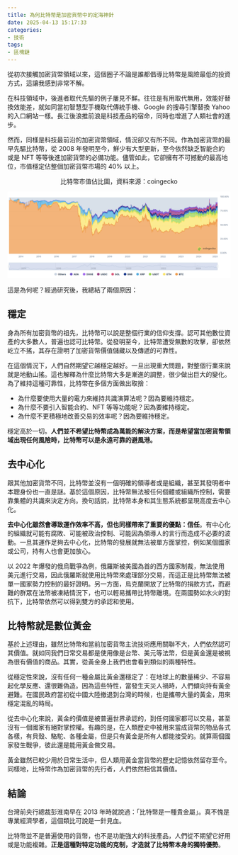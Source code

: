 ```yaml
---
title: 為何比特幣是加密貨幣中的定海神針
date: 2025-04-13 15:17:33
categories:
- 技術
tags:
- 區塊鏈
---
```


從初次接觸加密貨幣領域以來，這個圈子不論是誰都倡導比特幣是風險最低的投資方式，這讓我感到非常不解。

在科技領域中，後進者取代先驅的例子屢見不鮮。往往是有用取代無用，效能好替換效能差，就如同當初智慧型手機取代傳統手機、Google 的搜尋引擎替換 Yahoo 的入口網站一樣。長江後浪推前浪是科技產品的宿命，同時也增進了人類社會的進步。

然而，同樣是科技最前沿的加密貨幣領域，情況卻又有所不同。作為加密貨幣的最早先驅比特幣，從 2008 年發明至今，鮮少有大型更新，至今依然缺乏智能合約或是 NFT 等等後進加密貨幣的必備功能。儘管如此，它卻擁有不可撼動的最高地位，市值穩定佔整個加密貨幣市場的 40% 以上。

<center>比特幣市值佔比圖，資料來源：coingecko</center>

![比特幣市值佔比圖](images/比特幣市值佔比圖.png)

這是為何呢？經過研究後，我總結了兩個原因：

## 穩定

身為所有加密貨幣的祖先，比特幣可以說是整個行業的信仰支撐。認可其他數位資產的大多數人，普遍也認可比特幣。從發明至今，比特幣遭受無數的攻擊，卻依然屹立不搖，其存在證明了加密貨幣價值儲藏以及傳遞的可靠性。

在這個情況下，人們自然期望它越穩定越好。一旦出現重大問題，對整個行業來說就是地動山搖。這也解釋為什麼比特幣大多是漸進的調整，很少做出巨大的變化。為了維持這種可靠性，比特幣在多個方面做出取捨：

* 為什麼要使用大量的電力來維持共識演算法呢？因為要維持穩定。
* 為什麼不要引入智能合約、NFT 等等功能呢？因為要維持穩定。
* 為什麼不更積極地改善交易的效率呢？因為要維持穩定。

穩定高於一切。**人們並不希望比特幣成為萬能的解決方案，而是希望當加密貨幣領域出現任何風險時，比特幣可以是永遠可靠的避風港。**

## 去中心化

跟其他加密貨幣不同，比特幣並沒有一個明確的領導者或是組織，甚至其發明者中本聰身份也一直是謎。基於這個原因，比特幣無法被任何個體或組織所控制，需要靠集體的共識來決定方向。換句話說，比特幣本身和其生態系統都呈現高度去中心化。

**去中心化雖然會導致運作效率不高，但也同樣帶來了重要的優點：信任**。有中心化的組織就可能有腐敗、可能被政治控制、可能因為領導人的言行而造成不必要的波動。一旦其運作足夠去中心化，比特幣的發展就無法被單方面掌控，例如某個國家或公司，持有人也會更加放心。

以 2022 年爆發的俄烏戰爭為例，俄羅斯被美國為首的西方國家制裁，無法使用美元進行交易，因此俄羅斯就使用比特幣來處理部分交易，而這正是比特幣無法被單一國家勢力控制的最好證明。另一方面，烏克蘭開放了比特幣的捐款方式，而避難的群眾在法幣被凍結情況下，也可以輕易攜帶比特幣離境。在兩國勢如水火的對抗下，比特幣依然可以得到雙方的承認和使用。

## 比特幣就是數位黃金

基於上述理由，雖然比特幣和當前加密貨幣主流技術應用關聯不大，人們依然認可其價值。就如同我們日常交易都是使用像是台幣、美元等法幣，但是黃金還是被視為很有價值的商品。其實，從黃金身上我們也會看到類似的兩種特性。

從穩定性來說，沒有任何一種金屬比黃金還穩定了：在地球上的數量稀少、不容易起化學反應、還很難偽造。因為這些特性，當發生天災人禍時，人們傾向持有黃金避難。在國民政府當初從中國大陸撤退到台灣的時候，也是攜帶大量的黃金，用來穩定混亂的時局。

從去中心化來說，黃金的價值是被普遍世界承認的，到任何國家都可以交易，甚至沒有一個國家有絕對掌控權。有趣的是，在人類歷史中被用來當成貨幣的物品各式各樣，有貝殼、駱駝、各種金屬，但是只有黃金是所有人都能接受的。就算兩個國家發生戰爭，彼此還是能用黃金做交易。

黃金雖然已較少用於日常生活中，但人類用黃金當貨幣的歷史記憶依然留存至今。同樣地，比特幣作為加密貨幣的先行者，人們依然相信其價值。

## 結論

台灣前央行總裁彭淮南早在 2013 年時就說過：「比特幣是一種貴金屬」。真不愧是專業經濟學者，這個類比可說是一針見血。

比特幣並不是普遍使用的貨幣，也不是功能強大的科技產品，人們從不期望它好用或是功能複雜。**正是這種對特定功能的克制，才造就了比特幣本身的獨特優勢**。
